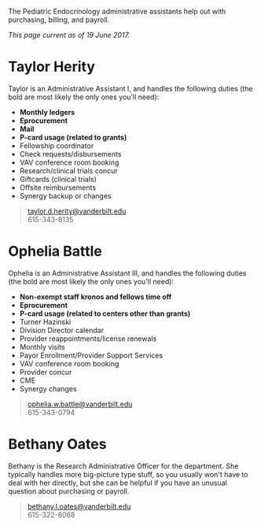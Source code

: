 <!-- TITLE: Administrative Assistants -->

The Pediatric Endocrinology administrative assistants help out with purchasing, billing, and payroll.

*This page current as of 19 June 2017.*

# Taylor Herity
Taylor is an Administrative Assistant I, and handles the following duties (the bold are most likely the only ones you'll need):
* **Monthly ledgers**
* **Eprocurement**
* **Mail**
* **P-card usage (related to grants)**
* Fellowship coordinator
* Check requests/disbursements
* VAV conference room booking
* Research/clinical trials concur
* Giftcards (clinical trials)
* Offsite reimbursements
* Synergy backup or changes

>taylor.d.herity@vanderbilt.edu  
>615-343-8135
# Ophelia Battle
Ophelia is an Administrative Assistant III, and handles the following duties (the bold are most likely the only ones you'll need):
* **Non-exempt staff kronos and fellows time off**
* **Eprocurement**
* **P-card usage (related to centers other than grants)**
* Turner Hazinski
* Division Director calendar
* Provider reappointments/license renewals
* Monthly visits
* Payor Enrollment/Provider Support Services
* VAV conference room booking
* Provider concur
* CME
* Synergy changes

>ophelia.w.battle@vanderbilt.edu  
>615-343-0794
# Bethany Oates
Bethany is the Research Administrative Officer for the department. She typically handles more big-picture type stuff, so you usually won't have to deal with her directly, but she can be helpful if you have an unusual question about purchasing or payroll.
>bethany.l.oates@vanderbilt.edu  
>615-322-8068